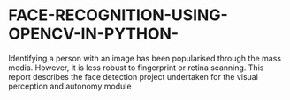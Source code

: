 # FACE-RECOGNITION-USING-OPENCV-IN-PYTHON-
Identifying a person with an image has been popularised through the mass  media. However, it is less robust to fingerprint or retina scanning. This  report describes the face detection project undertaken for the visual  perception and autonomy module
